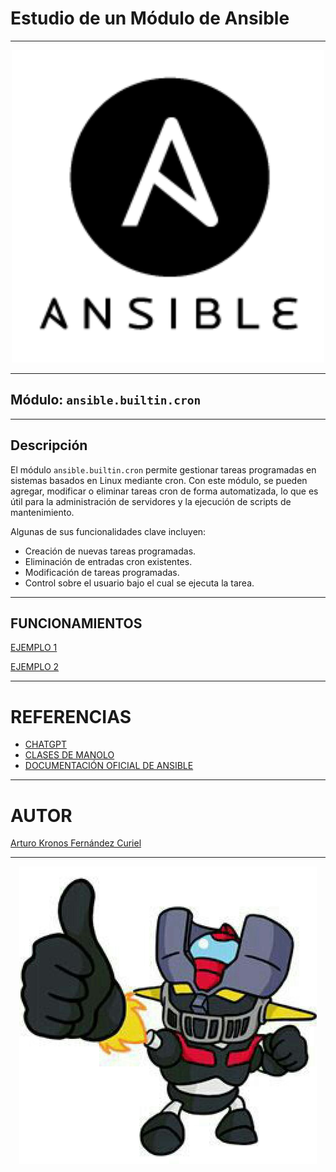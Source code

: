 # Estudio de un Módulo de Ansible
***

<p align="center">
  <img src="img/img1.png" alt="img" width="500px">
</p>

***

## Módulo: `ansible.builtin.cron`

***

## Descripción

El módulo `ansible.builtin.cron` permite gestionar tareas programadas en sistemas basados en Linux mediante cron. Con este módulo, se pueden agregar, modificar o eliminar tareas cron de forma automatizada, lo que es útil para la administración de servidores y la ejecución de scripts de mantenimiento.

Algunas de sus funcionalidades clave incluyen:

- Creación de nuevas tareas programadas.
- Eliminación de entradas cron existentes.
- Modificación de tareas programadas.
- Control sobre el usuario bajo el cual se ejecuta la tarea.

***

## FUNCIONAMIENTOS

[EJEMPLO 1 ](EJEMPLO1.md)

[EJEMPLO 2 ](EJEMPLO2.md)

***

# REFERENCIAS

- [CHATGPT](https://www.chatgpt.com)
- [CLASES DE MANOLO ](https://blogsaverroes.juntadeandalucia.es/iesrodrigocaro/)
- [DOCUMENTACIÓN OFICIAL DE ANSIBLE ](https://docs.ansible.com/ansible/latest/collections/ansible/builtin/package_module.html)

***

# AUTOR

[Arturo Kronos Fernández Curiel ](https://github.com/ArturoKronos)

***

<p align="center">
  <img src="img/maz.jpg" alt="maz">
</p>



